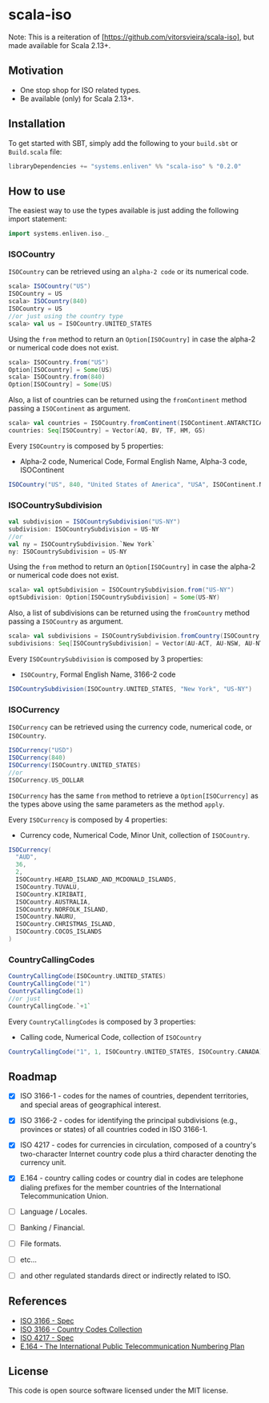 scala-iso
=========

Note: This is a reiteration of [https://github.com/vitorsvieira/scala-iso],
but made available for Scala 2.13+.

## Motivation

  - One stop shop for ISO related types.
  - Be available (only) for Scala 2.13+.

## Installation

To get started with SBT, simply add the following to your `build.sbt` or `Build.scala` file:

``` scala   
libraryDependencies += "systems.enliven" %% "scala-iso" % "0.2.0"
```

## How to use

The easiest way to use the types available is just adding the following import statement:
 
```scala
import systems.enliven.iso._
```

### ISOCountry
`ISOCountry` can be retrieved using an `alpha-2 code` or its numerical code.
```scala
scala> ISOCountry("US")
ISOCountry = US
scala> ISOCountry(840)
ISOCountry = US
//or just using the country type
scala> val us = ISOCountry.UNITED_STATES
```

Using the `from` method to return an `Option[ISOCountry]` in case the alpha-2 or numerical code does not exist.
```scala
scala> ISOCountry.from("US")
Option[ISOCountry] = Some(US)
scala> ISOCountry.from(840)
Option[ISOCountry] = Some(US)
```

Also, a list of countries can be returned using the `fromContinent` method passing a `ISOContinent` as argument.
```scala
scala> val countries = ISOCountry.fromContinent(ISOContinent.ANTARCTICA)
countries: Seq[ISOCountry] = Vector(AQ, BV, TF, HM, GS)
```

Every `ISOCountry` is composed by 5 properties:

- Alpha-2 code, Numerical Code, Formal English Name, Alpha-3 code, ISOContinent

```scala
ISOCountry("US", 840, "United States of America", "USA", ISOContinent.NORTH_AMERICA)
```

### ISOCountrySubdivision
```scala
val subdivision = ISOCountrySubdivision("US-NY")
subdivision: ISOCountrySubdivision = US-NY
//or
val ny = ISOCountrySubdivision.`New York`
ny: ISOCountrySubdivision = US-NY
```

Using the `from` method to return an `Option[ISOCountry]` in case the alpha-2 or numerical code does not exist.
```scala
scala> val optSubdivision = ISOCountrySubdivision.from("US-NY")
optSubdivision: Option[ISOCountrySubdivision] = Some(US-NY)
```

Also, a list of subdivisions can be returned using the `fromCountry` method passing a `ISOCountry` as argument.
```scala
scala> val subdivisions = ISOCountrySubdivision.fromCountry(ISOCountry.AUSTRALIA)
subdivisions: Seq[ISOCountrySubdivision] = Vector(AU-ACT, AU-NSW, AU-NT, AU-QLD, AU-SA, AU-TAS, AU-VIC, AU-WA)
```

Every `ISOCountrySubdivision` is composed by 3 properties:

- `ISOCountry`, Formal English Name, 3166-2 code

```scala
ISOCountrySubdivision(ISOCountry.UNITED_STATES, "New York", "US-NY")
```

### ISOCurrency
`ISOCurrency` can be retrieved using the currency code, numerical code, or `ISOCountry`.
```scala
ISOCurrency("USD")
ISOCurrency(840)
ISOCurrency(ISOCountry.UNITED_STATES)
//or
ISOCurrency.US_DOLLAR
```

`ISOCurrency` has the same `from` method to retrieve a `Option[ISOCurrency]` as the types above using the same parameters as the method `apply`.

Every `ISOCurrency` is composed by 4 properties:

- Currency code, Numerical Code, Minor Unit, collection of `ISOCountry`.

```scala
ISOCurrency(
  "AUD",
  36,
  2,
  ISOCountry.HEARD_ISLAND_AND_MCDONALD_ISLANDS,
  ISOCountry.TUVALU,
  ISOCountry.KIRIBATI,
  ISOCountry.AUSTRALIA,
  ISOCountry.NORFOLK_ISLAND,
  ISOCountry.NAURU,
  ISOCountry.CHRISTMAS_ISLAND,
  ISOCountry.COCOS_ISLANDS
)
```

### CountryCallingCodes
```scala
CountryCallingCode(ISOCountry.UNITED_STATES)
CountryCallingCode("1")
CountryCallingCode(1)
//or just
CountryCallingCode.`+1`
```

Every `CountryCallingCodes` is composed by 3 properties:

- Calling code, Numerical Code, collection of `ISOCountry`

```scala
CountryCallingCode("1", 1, ISOCountry.UNITED_STATES, ISOCountry.CANADA)
```

## Roadmap

- [x] ISO 3166-1 - codes for the names of countries, dependent territories, and special areas of geographical interest.
- [x] ISO 3166-2 - codes for identifying the principal subdivisions (e.g., provinces or states) of all countries coded in ISO 3166-1.
- [x] ISO 4217   - codes for currencies in circulation, composed of a country's two-character Internet country code plus a third character denoting the currency unit.
- [x] E.164 - country calling codes or country dial in codes are telephone dialing prefixes for the member countries of the International Telecommunication Union.
- [ ] Language / Locales. 
- [ ] Banking / Financial.
- [ ] File formats.
- [ ] etc...
- [ ] and other regulated standards direct or indirectly related to ISO.


## References

- [ISO 3166 - Spec](http://www.iso.org/iso/home/standards/country_codes.htm)
- [ISO 3166 - Country Codes Collection](http://www.iso.org/iso/home/store/publication_item.htm?pid=PUB500001%3aen)
- [ISO 4217 - Spec](http://www.iso.org/iso/home/standards/currency_codes.htm)
- [E.164 - The International Public Telecommunication Numbering Plan](https://www.itu.int/rec/dologin_pub.asp?lang=e&id=T-REC-E.164-201011-I!!PDF-E&type=items)

## License ##

This code is open source software licensed under the
MIT license.

